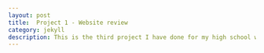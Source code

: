 ```yaml
---
layout: post
title:  Project 1 - Website review
category: jekyll 
description: This is the third project I have done for my high school web design class
---
```

